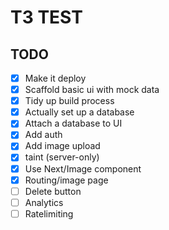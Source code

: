 # T3 TEST

## TODO

- [x] Make it deploy
- [x] Scaffold basic ui with mock data
- [x] Tidy up build process
- [x] Actually set up a database
- [x] Attach a database to UI
- [x] Add auth
- [x] Add image upload
- [x] taint (server-only)
- [x] Use Next/Image component
- [x] Routing/image page
- [ ] Delete button
- [ ] Analytics
- [ ] Ratelimiting
